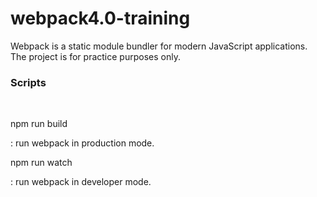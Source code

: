 # webpack4.0-training
Webpack is a static module bundler for modern JavaScript applications. The project is for practice purposes only.

<h3>Scripts</h3></br>
<p color="blue">npm run build</p>: run webpack in production mode. </br>
<p color="blue">npm run watch</p>: run webpack in developer mode. </br>

